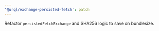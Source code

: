```yaml
---
'@urql/exchange-persisted-fetch': patch
---
```


Refactor `persistedFetchExchange` and SHA256 logic to save on bundlesize.
